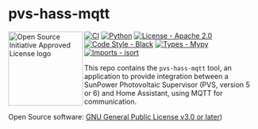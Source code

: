 # pvs-hass-mqtt

<a href="https://opensource.org"><img height="150" align="left" src="https://opensource.org/files/OSIApprovedCropped.png" alt="Open Source Initiative Approved License logo"></a>
[![CI](https://github.com/kpfleming/pvs-hass-mqtt/workflows/CI/badge.svg)](https://github.com/kpfleming/pvs-hass-mqtt/actions?query=workflow%3ACI)
[![Python](https://img.shields.io/badge/python-3.8+-blue.svg)](https://www.python.org/downloads/release/python-3812/)
[![License - Apache 2.0](https://img.shields.io/badge/License-Apache%202.0-9400d3.svg)](https://spdx.org/licenses/Apache-2.0.html)
[![Code Style - Black](https://img.shields.io/badge/Code%20Style-Black-000000.svg)](https://github.com/psf/black)
[![Types - Mypy](https://img.shields.io/badge/Types-Mypy-blue.svg)](https://github.com/python/mypy)
[![Imports - isort](https://img.shields.io/badge/Imports-isort-ef8336.svg)](https://github.com/pycqa/isort)

This repo contains the `pvs-hass-mqtt` tool, an application to provide
integration between a SunPower Photovoltaic Supervisor (PVS, version 5
or 6) and Home Assistant, using MQTT for communication.

Open Source software: [GNU General Public License v3.0 or later](https://spdx.org/licenses/GPL-3.0-or-later.html))

## &nbsp;
